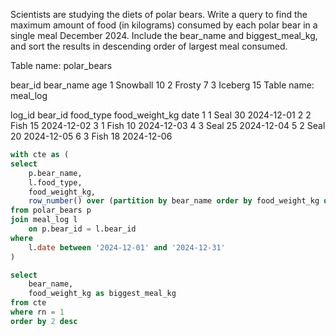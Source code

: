 Scientists are studying the diets of polar bears. Write a query to find the maximum amount of food (in kilograms) consumed by each polar bear in a single meal December 2024. Include the bear_name and biggest_meal_kg, and sort the results in descending order of largest meal consumed.

Table name: polar_bears

bear_id	bear_name	age
1	Snowball	10
2	Frosty	7
3	Iceberg	15
Table name: meal_log

log_id	bear_id	food_type	food_weight_kg	date
1	1	Seal	30	2024-12-01
2	2	Fish	15	2024-12-02
3	1	Fish	10	2024-12-03
4	3	Seal	25	2024-12-04
5	2	Seal	20	2024-12-05
6	3	Fish	18	2024-12-06



```sql
with cte as (
select
    p.bear_name,
    l.food_type,
    food_weight_kg,
    row_number() over (partition by bear_name order by food_weight_kg desc) as rn
from polar_bears p
join meal_log l
    on p.bear_id = l.bear_id
where
    l.date between '2024-12-01' and '2024-12-31'
)

select
    bear_name,
    food_weight_kg as biggest_meal_kg
from cte
where rn = 1
order by 2 desc
```